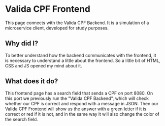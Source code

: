 # Valida CPF Frontend

This page connects with the Valida CPF Backend. It is a simulation of a microservice client, developed for study purposes.

## **Why did I?**

To better understand how the backend communicates with the frontend, it is necessary to understand a little about the frontend. So a little bit of HTML, CSS and JS opened my mind about it.

## **What does it do?**

This frontend page has a search field that sends a CPF on port 8080. On this port we previously run the "Valida CPF Backend", which will check whether our CPF is correct and respond with a message in JSON.
Then our Valida CPF Frontend will show us the answer with a green letter if it is correct or red if it is not, and in the same way it will also change the color of the search field.
